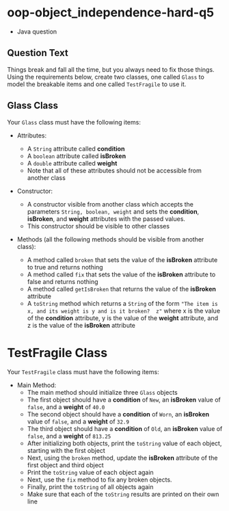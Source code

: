 # oop-object_independence-hard-q5

- Java question

## Question Text
Things break and fall all the time, but you always need to fix those things. Using the requirements below, create
two classes, one called `Glass` to model the breakable items and one called `TestFragile` to use it.

## Glass Class

Your `Glass` class must have the following items:

- Attributes:
    - A `String` attribute called **condition**
    - A `boolean` attribute called **isBroken**
    - A `double` attribute called **weight**
    - Note that all of these attributes should not be accessible from another class

- Constructor:
    - A constructor visible from another class which accepts the parameters `String, boolean, weight` and sets the 
      **condition**, **isBroken**, and **weight** attributes with the passed values.
    - This constructor should be visible to other classes

- Methods (all the following methods should be visible from another class):
    - A method called `broken` that sets the value of the **isBroken** attribute to true and returns nothing
    - A method called `fix` that sets the value of the **isBroken** attribute to false and returns nothing
    - A method called `getIsBroken` that returns the value of the **isBroken** attribute
    - A `toString` method which returns a `String` of the form `"The item is x, and its weight is y and is it broken? 
      z"` where x is the value of the **condition** attribute, y is the value of the **weight** attribute, and z is the
      value of the **isBroken** attribute

# TestFragile Class

Your `TestFragile` class must have the following items:

- Main Method:
    - The main method should initialize three `Glass` objects
    - The first object should have a **condition** of `New`, an **isBroken** value of `false`, and a **weight** of `40.0`
    - The second object should have a **condition** of `Worn`, an **isBroken** value of `false`, and a **weight** of `32.9`
    - The third object should have a **condition** of `Old`, an **isBroken** value of `false`, and a **weight** of `813.25`
    - After initializing both objects, print the `toString` value of each object, starting with the first object
    - Next, using the `broken` method, update the **isBroken** attribute of the first object and third object
    - Print the `toString` value of each object again
    - Next, use the `fix` method to fix any broken objects.
    - Finally, print the `toString` of all objects again
    - Make sure that each of the `toString` results are printed on their own line
